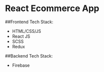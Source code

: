 # React Ecommerce App

##Frontend Tech Stack:
- HTML/CSS/JS
- React JS
- SCSS
- Redux

##Backend Tech Stack:
- Firebase

